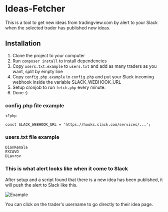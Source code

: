 # Ideas-Fetcher
This is a tool to get new ideas from tradingview.com by alert to your Slack when the selected trader has published new ideas.

## Installation
1. Clone the project to your computer
2. Run `composer install` to install dependencies
3. Copy `users.txt.example` to `users.txt` and add as many traders as you want, split by empty line
4. Copy `config.php.example` to `config.php` and put your Slack incoming webhook inside the variable SLACK_WEBHOOK_URL
5. Setup cronjob to run `fetch.php` every minute.
6. Done :)

### config.php file example
```
<?php

const SLACK_WEBHOOK_URL = 'https://hooks.slack.com/services/...';
```

### users.txt file example
```
DianKemala
EXCAVO
DLavrov
```

### This is what alert looks like when it come to Slack
After setup and a script found that there is a new idea has been published, it will push the alert to Slack like this.

![Example](https://image.prntscr.com/image/jBxXLRmWQR2I-flBuTmooA.png "Example")

You can click on the trader's username to go directly to their idea page. 
